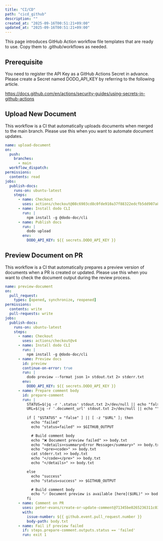 ```yaml
---
title: "CI/CD"
path: "cicd_github"
description: ""
created_at: "2025-09-16T00:51:21+09:00"
updated_at: "2025-09-16T00:51:21+09:00"
---
```


This page introduces GitHub Action workflow file templates that are ready to use.
Copy them to .github/workflows as needed.

## Prerequisite
You need to register the API Key as a GitHub Actions Secret in advance.
Please create a Secret named DODO_API_KEY by referring to the following article.

https://docs.github.com/en/actions/security-guides/using-secrets-in-github-actions

## Upload New Document
This workflow is a CI that automatically uploads documents when merged to the main branch.
Please use this when you want to automate document updates.

```yaml
name: upload-document
on:
  push:
    branches:
      - main
  workflow_dispatch:
permissions:
  contents: read
jobs: 
  publish-docs:
    runs-on: ubuntu-latest
    steps:
      - name: Checkout
        uses: actions/checkout@08c6903cd8c0fde910a37f88322edcfb5dd907a8  # v5.0.0
      - name: Install dodo CLI
        run: |
          npm install -g @dodo-doc/cli
      - name: Publish docs
        run: |
          dodo upload
        env:
          DODO_API_KEY: ${{ secrets.DODO_API_KEY }}
```

## Preview Document on PR
This workflow is a CI that automatically prepares a preview version of documents when a PR is created or updated.
Please use this when you want to check the document output during the review process.

```yaml
name: preview-document
on:
  pull_request:
    types: [opened, synchronize, reopened]
permissions:
  contents: write
  pull-requests: write
jobs: 
  publish-docs:
    runs-on: ubuntu-latest
    steps:
      - name: Checkout
        uses: actions/checkout@v4
      - name: Install dodo CLI
        run: |
          npm install -g @dodo-doc/cli
      - name: Preview docs
        id: preview
        continue-on-error: true
        run: |
          dodo preview --format json 1> stdout.txt 2> stderr.txt
        env:
          DODO_API_KEY: ${{ secrets.DODO_API_KEY }}
      - name: Prepare comment body
        id: prepare-comment
        run: |
          STATUS=$(jq -r '.status' stdout.txt 2>/dev/null || echo "false")
          URL=$(jq -r '.document_url' stdout.txt 2>/dev/null || echo "")
      
          if [ "$STATUS" = "false" ] || [ -z "$URL" ]; then
            echo "failed"
            echo "status=failed" >> $GITHUB_OUTPUT

            # Build comment body
            echo "❌ Document preview failed" >> body.txt
            echo "<details><summary>Error Message</summary>" >> body.txt
            echo "<pre><code>" >> body.txt
            cat stderr.txt >> body.txt
            echo "</code></pre>" >> body.txt
            echo "</details>" >> body.txt

          else
            echo "success"
            echo "status=success" >> $GITHUB_OUTPUT

            # Build comment body
            echo "✅ Document preview is available [here]($URL)" >> body.txt
          fi
      - name: Comment on PR
        uses: peter-evans/create-or-update-comment@71345be0265236311c031f5c7866368bd1eff043 # v4.0.0
        with:
          issue-number: ${{ github.event.pull_request.number }}
          body-path: body.txt
      - name: Fail if preview failed
        if: steps.prepare-comment.outputs.status == 'failed'
        run: exit 1
```
